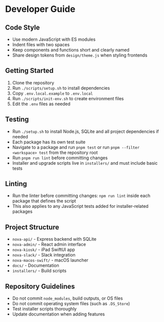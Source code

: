 # Developer Guide

## Code Style
- Use modern JavaScript with ES modules
- Indent files with two spaces
- Keep components and functions short and clearly named
- Share design tokens from `design/theme.js` when styling frontends

## Getting Started
1. Clone the repository
2. Run `./scripts/setup.sh` to install dependencies
3. Copy `.env.local.example` to `.env.local`
4. Run `./scripts/init-env.sh` to create environment files
5. Edit the `.env` files as needed

## Testing
- Run `./setup.sh` to install Node.js, SQLite and all project dependencies if needed
- Each package has its own test suite
- Navigate to a package and run `pnpm test` or run `pnpm --filter <workspace> test` from the repository root
- Run `pnpm run lint` before committing changes
- Installer and upgrade scripts live in `installers/` and must include basic tests

## Linting
- Run the linter before committing changes: `npm run lint` inside each package that defines the script
- This also applies to any JavaScript tests added for installer-related packages

## Project Structure
- `nova-api/` - Express backend with SQLite
- `nova-admin/` - React admin interface  
- `nova-kiosk/` - iPad SwiftUI app
- `nova-slack/` - Slack integration
- `nova-macos-swift/` - macOS launcher
- `docs/` - Documentation
- `installers/` - Build scripts

## Repository Guidelines
- Do not commit `node_modules`, build outputs, or OS files
- Do not commit operating system files (such as `.DS_Store`)
- Test installer scripts thoroughly
- Update documentation when adding features
